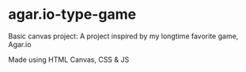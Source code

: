 # agar.io-type-game

Basic canvas project:
A project inspired by my longtime favorite game, Agar.io

Made using HTML Canvas, CSS & JS


